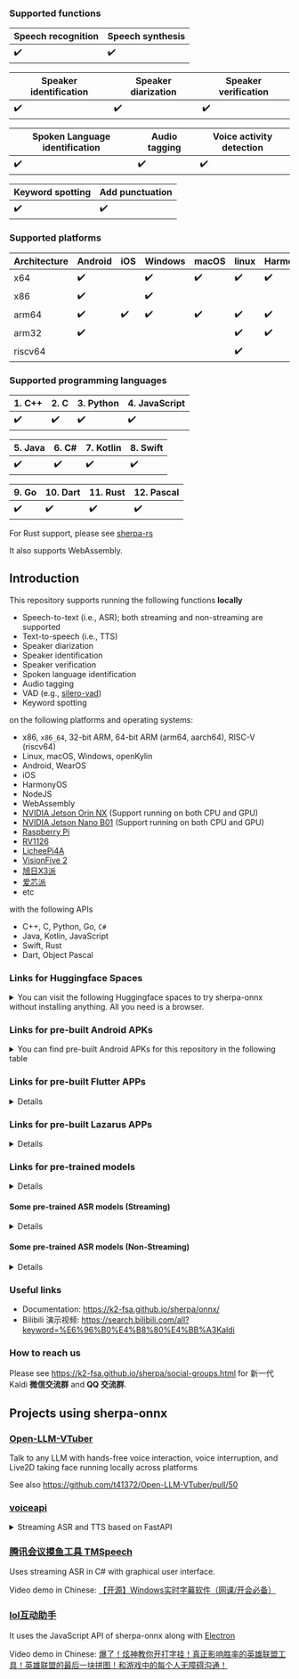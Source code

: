 ### Supported functions

|Speech recognition| Speech synthesis |
|------------------|------------------|
|   ✔️              |         ✔️        |

|Speaker identification| Speaker diarization | Speaker verification |
|----------------------|-------------------- |------------------------|
|   ✔️                  |         ✔️           |            ✔️           |

| Spoken Language identification | Audio tagging | Voice activity detection |
|--------------------------------|---------------|--------------------------|
|                 ✔️              |          ✔️    |                ✔️         |

| Keyword spotting | Add punctuation |
|------------------|-----------------|
|     ✔️            |       ✔️         |

### Supported platforms

|Architecture| Android | iOS     | Windows    | macOS | linux | HarmonyOS |
|------------|---------|---------|------------|-------|-------|-----------|
|   x64      |  ✔️      |         |   ✔️        | ✔️     |  ✔️    |   ✔️       |
|   x86      |  ✔️      |         |   ✔️        |       |       |           |
|   arm64    |  ✔️      | ✔️       |   ✔️        | ✔️     |  ✔️    |   ✔️       |
|   arm32    |  ✔️      |         |            |       |  ✔️    |   ✔️       |
|   riscv64  |         |         |            |       |  ✔️    |           |

### Supported programming languages

| 1. C++ | 2. C  | 3. Python | 4. JavaScript |
|--------|-------|-----------|---------------|
|   ✔️    | ✔️     | ✔️         |    ✔️          |

|5. Java | 6. C# | 7. Kotlin | 8. Swift |
|--------|-------|-----------|----------|
| ✔️      |  ✔️    | ✔️         |  ✔️       |

| 9. Go | 10. Dart | 11. Rust | 12. Pascal |
|-------|----------|----------|------------|
| ✔️     |  ✔️       |   ✔️      |    ✔️       |

For Rust support, please see [sherpa-rs][sherpa-rs]

It also supports WebAssembly.

## Introduction

This repository supports running the following functions **locally**

  - Speech-to-text (i.e., ASR); both streaming and non-streaming are supported
  - Text-to-speech (i.e., TTS)
  - Speaker diarization
  - Speaker identification
  - Speaker verification
  - Spoken language identification
  - Audio tagging
  - VAD (e.g., [silero-vad][silero-vad])
  - Keyword spotting

on the following platforms and operating systems:

  - x86, ``x86_64``, 32-bit ARM, 64-bit ARM (arm64, aarch64), RISC-V (riscv64)
  - Linux, macOS, Windows, openKylin
  - Android, WearOS
  - iOS
  - HarmonyOS
  - NodeJS
  - WebAssembly
  - [NVIDIA Jetson Orin NX][NVIDIA Jetson Orin NX] (Support running on both CPU and GPU)
  - [NVIDIA Jetson Nano B01][NVIDIA Jetson Nano B01] (Support running on both CPU and GPU)
  - [Raspberry Pi][Raspberry Pi]
  - [RV1126][RV1126]
  - [LicheePi4A][LicheePi4A]
  - [VisionFive 2][VisionFive 2]
  - [旭日X3派][旭日X3派]
  - [爱芯派][爱芯派]
  - etc

with the following APIs

  - C++, C, Python, Go, ``C#``
  - Java, Kotlin, JavaScript
  - Swift, Rust
  - Dart, Object Pascal

### Links for Huggingface Spaces

<details>
<summary>You can visit the following Huggingface spaces to try sherpa-onnx without
installing anything. All you need is a browser.</summary>

| Description                                           | URL                                     |
|-------------------------------------------------------|-----------------------------------------|
| Speaker diarization                                   | [Click me][hf-space-speaker-diarization]|
| Speech recognition                                    | [Click me][hf-space-asr]                |
| Speech recognition with [Whisper][Whisper]            | [Click me][hf-space-asr-whisper]        |
| Speech synthesis                                      | [Click me][hf-space-tts]                |
| Generate subtitles                                    | [Click me][hf-space-subtitle]           |
| Audio tagging                                         | [Click me][hf-space-audio-tagging]      |
| Spoken language identification with [Whisper][Whisper]| [Click me][hf-space-slid-whisper]       |

We also have spaces built using WebAssembly. They are listed below:

| Description                                                                              | Huggingface space| ModelScope space|
|------------------------------------------------------------------------------------------|------------------|-----------------|
|Voice activity detection with [silero-vad][silero-vad]                                    | [Click me][wasm-hf-vad]|[地址][wasm-ms-vad]|
|Real-time speech recognition (Chinese + English) with Zipformer                           | [Click me][wasm-hf-streaming-asr-zh-en-zipformer]|[地址][wasm-hf-streaming-asr-zh-en-zipformer]|
|Real-time speech recognition (Chinese + English) with Paraformer                          |[Click me][wasm-hf-streaming-asr-zh-en-paraformer]| [地址][wasm-ms-streaming-asr-zh-en-paraformer]|
|Real-time speech recognition (Chinese + English + Cantonese) with [Paraformer-large][Paraformer-large]|[Click me][wasm-hf-streaming-asr-zh-en-yue-paraformer]| [地址][wasm-ms-streaming-asr-zh-en-yue-paraformer]|
|Real-time speech recognition (English) |[Click me][wasm-hf-streaming-asr-en-zipformer]    |[地址][wasm-ms-streaming-asr-en-zipformer]|
|VAD + speech recognition (Chinese + English + Korean + Japanese + Cantonese) with [SenseVoice][SenseVoice]|[Click me][wasm-hf-vad-asr-zh-en-ko-ja-yue-sense-voice]| [地址][wasm-ms-vad-asr-zh-en-ko-ja-yue-sense-voice]|
|VAD + speech recognition (English) with [Whisper][Whisper] tiny.en|[Click me][wasm-hf-vad-asr-en-whisper-tiny-en]| [地址][wasm-ms-vad-asr-en-whisper-tiny-en]|
|VAD + speech recognition (English) with [Moonshine tiny][Moonshine tiny]|[Click me][wasm-hf-vad-asr-en-moonshine-tiny-en]| [地址][wasm-ms-vad-asr-en-moonshine-tiny-en]|
|VAD + speech recognition (English) with Zipformer trained with [GigaSpeech][GigaSpeech]    |[Click me][wasm-hf-vad-asr-en-zipformer-gigaspeech]| [地址][wasm-ms-vad-asr-en-zipformer-gigaspeech]|
|VAD + speech recognition (Chinese) with Zipformer trained with [WenetSpeech][WenetSpeech]  |[Click me][wasm-hf-vad-asr-zh-zipformer-wenetspeech]| [地址][wasm-ms-vad-asr-zh-zipformer-wenetspeech]|
|VAD + speech recognition (Japanese) with Zipformer trained with [ReazonSpeech][ReazonSpeech]|[Click me][wasm-hf-vad-asr-ja-zipformer-reazonspeech]| [地址][wasm-ms-vad-asr-ja-zipformer-reazonspeech]|
|VAD + speech recognition (Thai) with Zipformer trained with [GigaSpeech2][GigaSpeech2]      |[Click me][wasm-hf-vad-asr-th-zipformer-gigaspeech2]| [地址][wasm-ms-vad-asr-th-zipformer-gigaspeech2]|
|VAD + speech recognition (Chinese 多种方言) with a [TeleSpeech-ASR][TeleSpeech-ASR] CTC model|[Click me][wasm-hf-vad-asr-zh-telespeech]| [地址][wasm-ms-vad-asr-zh-telespeech]|
|VAD + speech recognition (English + Chinese, 及多种中文方言) with Paraformer-large          |[Click me][wasm-hf-vad-asr-zh-en-paraformer-large]| [地址][wasm-ms-vad-asr-zh-en-paraformer-large]|
|VAD + speech recognition (English + Chinese, 及多种中文方言) with Paraformer-small          |[Click me][wasm-hf-vad-asr-zh-en-paraformer-small]| [地址][wasm-ms-vad-asr-zh-en-paraformer-small]|
|Speech synthesis (English)                                                                  |[Click me][wasm-hf-tts-piper-en]| [地址][wasm-ms-tts-piper-en]|
|Speech synthesis (German)                                                                   |[Click me][wasm-hf-tts-piper-de]| [地址][wasm-ms-tts-piper-de]|
|Speaker diarization                                                                         |[Click me][wasm-hf-speaker-diarization]|[地址][wasm-ms-speaker-diarization]|

</details>

### Links for pre-built Android APKs

<details>

<summary>You can find pre-built Android APKs for this repository in the following table</summary>

| Description                            | URL                                | 中国用户                          |
|----------------------------------------|------------------------------------|-----------------------------------|
| Speaker diarization                    | [Address][apk-speaker-diarization] | [点此][apk-speaker-diarization-cn]|
| Streaming speech recognition           | [Address][apk-streaming-asr]       | [点此][apk-streaming-asr-cn]      |
| Text-to-speech                         | [Address][apk-tts]                 | [点此][apk-tts-cn]                |
| Voice activity detection (VAD)         | [Address][apk-vad]                 | [点此][apk-vad-cn]                |
| VAD + non-streaming speech recognition | [Address][apk-vad-asr]             | [点此][apk-vad-asr-cn]            |
| Two-pass speech recognition            | [Address][apk-2pass]               | [点此][apk-2pass-cn]              |
| Audio tagging                          | [Address][apk-at]                  | [点此][apk-at-cn]                 |
| Audio tagging (WearOS)                 | [Address][apk-at-wearos]           | [点此][apk-at-wearos-cn]          |
| Speaker identification                 | [Address][apk-sid]                 | [点此][apk-sid-cn]                |
| Spoken language identification         | [Address][apk-slid]                | [点此][apk-slid-cn]               |
| Keyword spotting                       | [Address][apk-kws]                 | [点此][apk-kws-cn]                |

</details>

### Links for pre-built Flutter APPs

<details>

#### Real-time speech recognition

| Description                    | URL                                 | 中国用户                            |
|--------------------------------|-------------------------------------|-------------------------------------|
| Streaming speech recognition   | [Address][apk-flutter-streaming-asr]| [点此][apk-flutter-streaming-asr-cn]|

#### Text-to-speech

| Description                              | URL                                | 中国用户                           |
|------------------------------------------|------------------------------------|------------------------------------|
| Android (arm64-v8a, armeabi-v7a, x86_64) | [Address][flutter-tts-android]     | [点此][flutter-tts-android-cn]     |
| Linux (x64)                              | [Address][flutter-tts-linux]       | [点此][flutter-tts-linux-cn]       |
| macOS (x64)                              | [Address][flutter-tts-macos-x64]   | [点此][flutter-tts-macos-arm64-cn] |
| macOS (arm64)                            | [Address][flutter-tts-macos-arm64] | [点此][flutter-tts-macos-x64-cn]   |
| Windows (x64)                            | [Address][flutter-tts-win-x64]     | [点此][flutter-tts-win-x64-cn]     |

> Note: You need to build from source for iOS.

</details>

### Links for pre-built Lazarus APPs

<details>

#### Generating subtitles

| Description                    | URL                        | 中国用户                   |
|--------------------------------|----------------------------|----------------------------|
| Generate subtitles (生成字幕)  | [Address][lazarus-subtitle]| [点此][lazarus-subtitle-cn]|

</details>

### Links for pre-trained models

<details>

| Description                                 | URL                                                                                   |
|---------------------------------------------|---------------------------------------------------------------------------------------|
| Speech recognition (speech to text, ASR)    | [Address][asr-models]                                                                 |
| Text-to-speech (TTS)                        | [Address][tts-models]                                                                 |
| VAD                                         | [Address][vad-models]                                                                 |
| Keyword spotting                            | [Address][kws-models]                                                                 |
| Audio tagging                               | [Address][at-models]                                                                  |
| Speaker identification (Speaker ID)         | [Address][sid-models]                                                                 |
| Spoken language identification (Language ID)| See multi-lingual [Whisper][Whisper] ASR models from  [Speech recognition][asr-models]|
| Punctuation                                 | [Address][punct-models]                                                               |
| Speaker segmentation                        | [Address][speaker-segmentation-models]                                                |

</details>

#### Some pre-trained ASR models (Streaming)

<details>

Please see

  - <https://k2-fsa.github.io/sherpa/onnx/pretrained_models/online-transducer/index.html>
  - <https://k2-fsa.github.io/sherpa/onnx/pretrained_models/online-paraformer/index.html>
  - <https://k2-fsa.github.io/sherpa/onnx/pretrained_models/online-ctc/index.html>

for more models. The following table lists only **SOME** of them.


|Name | Supported Languages| Description|
|-----|-----|----|
|[sherpa-onnx-streaming-zipformer-bilingual-zh-en-2023-02-20][sherpa-onnx-streaming-zipformer-bilingual-zh-en-2023-02-20]| Chinese, English| See [also](https://k2-fsa.github.io/sherpa/onnx/pretrained_models/online-transducer/zipformer-transducer-models.html#csukuangfj-sherpa-onnx-streaming-zipformer-bilingual-zh-en-2023-02-20-bilingual-chinese-english)|
|[sherpa-onnx-streaming-zipformer-small-bilingual-zh-en-2023-02-16][sherpa-onnx-streaming-zipformer-small-bilingual-zh-en-2023-02-16]| Chinese, English| See [also](https://k2-fsa.github.io/sherpa/onnx/pretrained_models/online-transducer/zipformer-transducer-models.html#sherpa-onnx-streaming-zipformer-small-bilingual-zh-en-2023-02-16-bilingual-chinese-english)|
|[sherpa-onnx-streaming-zipformer-zh-14M-2023-02-23][sherpa-onnx-streaming-zipformer-zh-14M-2023-02-23]|Chinese| Suitable for Cortex A7 CPU. See [also](https://k2-fsa.github.io/sherpa/onnx/pretrained_models/online-transducer/zipformer-transducer-models.html#sherpa-onnx-streaming-zipformer-zh-14m-2023-02-23)|
|[sherpa-onnx-streaming-zipformer-en-20M-2023-02-17][sherpa-onnx-streaming-zipformer-en-20M-2023-02-17]|English|Suitable for Cortex A7 CPU. See [also](https://k2-fsa.github.io/sherpa/onnx/pretrained_models/online-transducer/zipformer-transducer-models.html#sherpa-onnx-streaming-zipformer-en-20m-2023-02-17)|
|[sherpa-onnx-streaming-zipformer-korean-2024-06-16][sherpa-onnx-streaming-zipformer-korean-2024-06-16]|Korean| See [also](https://k2-fsa.github.io/sherpa/onnx/pretrained_models/online-transducer/zipformer-transducer-models.html#sherpa-onnx-streaming-zipformer-korean-2024-06-16-korean)|
|[sherpa-onnx-streaming-zipformer-fr-2023-04-14][sherpa-onnx-streaming-zipformer-fr-2023-04-14]|French| See [also](https://k2-fsa.github.io/sherpa/onnx/pretrained_models/online-transducer/zipformer-transducer-models.html#shaojieli-sherpa-onnx-streaming-zipformer-fr-2023-04-14-french)|

</details>


#### Some pre-trained ASR models (Non-Streaming)

<details>

Please see

  - <https://k2-fsa.github.io/sherpa/onnx/pretrained_models/offline-transducer/index.html>
  - <https://k2-fsa.github.io/sherpa/onnx/pretrained_models/offline-paraformer/index.html>
  - <https://k2-fsa.github.io/sherpa/onnx/pretrained_models/offline-ctc/index.html>
  - <https://k2-fsa.github.io/sherpa/onnx/pretrained_models/telespeech/index.html>
  - <https://k2-fsa.github.io/sherpa/onnx/pretrained_models/whisper/index.html>

for more models. The following table lists only **SOME** of them.

|Name | Supported Languages| Description|
|-----|-----|----|
|[Whisper tiny.en](https://github.com/k2-fsa/sherpa-onnx/releases/download/asr-models/sherpa-onnx-whisper-tiny.en.tar.bz2)|English| See [also](https://k2-fsa.github.io/sherpa/onnx/pretrained_models/whisper/tiny.en.html)|
|[Moonshine tiny][Moonshine tiny]|English|See [also](https://github.com/usefulsensors/moonshine)|
|[sherpa-onnx-sense-voice-zh-en-ja-ko-yue-2024-07-17][sherpa-onnx-sense-voice-zh-en-ja-ko-yue-2024-07-17]|Chinese, Cantonese, English, Korean, Japanese| 支持多种中文方言. See [also](https://k2-fsa.github.io/sherpa/onnx/sense-voice/index.html)|
|[sherpa-onnx-paraformer-zh-2024-03-09][sherpa-onnx-paraformer-zh-2024-03-09]|Chinese, English| 也支持多种中文方言. See [also](https://k2-fsa.github.io/sherpa/onnx/pretrained_models/offline-paraformer/paraformer-models.html#csukuangfj-sherpa-onnx-paraformer-zh-2024-03-09-chinese-english)|
|[sherpa-onnx-zipformer-ja-reazonspeech-2024-08-01][sherpa-onnx-zipformer-ja-reazonspeech-2024-08-01]|Japanese|See [also](https://k2-fsa.github.io/sherpa/onnx/pretrained_models/offline-transducer/zipformer-transducer-models.html#sherpa-onnx-zipformer-ja-reazonspeech-2024-08-01-japanese)|
|[sherpa-onnx-nemo-transducer-giga-am-russian-2024-10-24][sherpa-onnx-nemo-transducer-giga-am-russian-2024-10-24]|Russian|See [also](https://k2-fsa.github.io/sherpa/onnx/pretrained_models/offline-transducer/nemo-transducer-models.html#sherpa-onnx-nemo-transducer-giga-am-russian-2024-10-24-russian)|
|[sherpa-onnx-nemo-ctc-giga-am-russian-2024-10-24][sherpa-onnx-nemo-ctc-giga-am-russian-2024-10-24]|Russian| See [also](https://k2-fsa.github.io/sherpa/onnx/pretrained_models/offline-ctc/nemo/russian.html#sherpa-onnx-nemo-ctc-giga-am-russian-2024-10-24)|
|[sherpa-onnx-zipformer-ru-2024-09-18][sherpa-onnx-zipformer-ru-2024-09-18]|Russian|See [also](https://k2-fsa.github.io/sherpa/onnx/pretrained_models/offline-transducer/zipformer-transducer-models.html#sherpa-onnx-zipformer-ru-2024-09-18-russian)|
|[sherpa-onnx-zipformer-korean-2024-06-24][sherpa-onnx-zipformer-korean-2024-06-24]|Korean|See [also](https://k2-fsa.github.io/sherpa/onnx/pretrained_models/offline-transducer/zipformer-transducer-models.html#sherpa-onnx-zipformer-korean-2024-06-24-korean)|
|[sherpa-onnx-zipformer-thai-2024-06-20][sherpa-onnx-zipformer-thai-2024-06-20]|Thai| See [also](https://k2-fsa.github.io/sherpa/onnx/pretrained_models/offline-transducer/zipformer-transducer-models.html#sherpa-onnx-zipformer-thai-2024-06-20-thai)|
|[sherpa-onnx-telespeech-ctc-int8-zh-2024-06-04][sherpa-onnx-telespeech-ctc-int8-zh-2024-06-04]|Chinese| 支持多种方言. See [also](https://k2-fsa.github.io/sherpa/onnx/pretrained_models/telespeech/models.html#sherpa-onnx-telespeech-ctc-int8-zh-2024-06-04)|

</details>

### Useful links

- Documentation: https://k2-fsa.github.io/sherpa/onnx/
- Bilibili 演示视频: https://search.bilibili.com/all?keyword=%E6%96%B0%E4%B8%80%E4%BB%A3Kaldi

### How to reach us

Please see
https://k2-fsa.github.io/sherpa/social-groups.html
for 新一代 Kaldi **微信交流群** and **QQ 交流群**.

## Projects using sherpa-onnx

### [Open-LLM-VTuber](https://github.com/t41372/Open-LLM-VTuber)

Talk to any LLM with hands-free voice interaction, voice interruption, and Live2D taking
face running locally across platforms

See also <https://github.com/t41372/Open-LLM-VTuber/pull/50>

### [voiceapi](https://github.com/ruzhila/voiceapi)

<details>
  <summary>Streaming ASR and TTS based on FastAPI</summary>


It shows how to use the ASR and TTS Python APIs with FastAPI.
</details>

### [腾讯会议摸鱼工具 TMSpeech](https://github.com/jxlpzqc/TMSpeech)

Uses streaming ASR in C# with graphical user interface.

Video demo in Chinese: [【开源】Windows实时字幕软件（网课/开会必备）](https://www.bilibili.com/video/BV1rX4y1p7Nx)

### [lol互动助手](https://github.com/l1veIn/lol-wom-electron)

It uses the JavaScript API of sherpa-onnx along with [Electron](https://electronjs.org/)

Video demo in Chinese: [爆了！炫神教你开打字挂！真正影响胜率的英雄联盟工具！英雄联盟的最后一块拼图！和游戏中的每个人无障碍沟通！](https://www.bilibili.com/video/BV142tje9E74)


[sherpa-rs]: https://github.com/thewh1teagle/sherpa-rs
[silero-vad]: https://github.com/snakers4/silero-vad
[Raspberry Pi]: https://www.raspberrypi.com/
[RV1126]: https://www.rock-chips.com/uploads/pdf/2022.8.26/191/RV1126%20Brief%20Datasheet.pdf
[LicheePi4A]: https://sipeed.com/licheepi4a
[VisionFive 2]: https://www.starfivetech.com/en/site/boards
[旭日X3派]: https://developer.horizon.ai/api/v1/fileData/documents_pi/index.html
[爱芯派]: https://wiki.sipeed.com/hardware/zh/maixIII/ax-pi/axpi.html
[hf-space-speaker-diarization]: https://huggingface.co/spaces/k2-fsa/speaker-diarization
[hf-space-asr]: https://huggingface.co/spaces/k2-fsa/automatic-speech-recognition
[Whisper]: https://github.com/openai/whisper
[hf-space-asr-whisper]: https://huggingface.co/spaces/k2-fsa/automatic-speech-recognition-with-whisper
[hf-space-tts]: https://huggingface.co/spaces/k2-fsa/text-to-speech
[hf-space-subtitle]: https://huggingface.co/spaces/k2-fsa/generate-subtitles-for-videos
[hf-space-audio-tagging]: https://huggingface.co/spaces/k2-fsa/audio-tagging
[hf-space-slid-whisper]: https://huggingface.co/spaces/k2-fsa/spoken-language-identification
[wasm-hf-vad]: https://huggingface.co/spaces/k2-fsa/web-assembly-vad-sherpa-onnx
[wasm-ms-vad]: https://modelscope.cn/studios/csukuangfj/web-assembly-vad-sherpa-onnx
[wasm-hf-streaming-asr-zh-en-zipformer]: https://huggingface.co/spaces/k2-fsa/web-assembly-asr-sherpa-onnx-zh-en
[wasm-ms-streaming-asr-zh-en-zipformer]: https://modelscope.cn/studios/k2-fsa/web-assembly-asr-sherpa-onnx-zh-en
[wasm-hf-streaming-asr-zh-en-paraformer]: https://huggingface.co/spaces/k2-fsa/web-assembly-asr-sherpa-onnx-zh-en-paraformer
[wasm-ms-streaming-asr-zh-en-paraformer]: https://modelscope.cn/studios/k2-fsa/web-assembly-asr-sherpa-onnx-zh-en-paraformer
[Paraformer-large]: https://www.modelscope.cn/models/damo/speech_paraformer-large_asr_nat-zh-cn-16k-common-vocab8404-pytorch/summary
[wasm-hf-streaming-asr-zh-en-yue-paraformer]: https://huggingface.co/spaces/k2-fsa/web-assembly-asr-sherpa-onnx-zh-cantonese-en-paraformer
[wasm-ms-streaming-asr-zh-en-yue-paraformer]: https://modelscope.cn/studios/k2-fsa/web-assembly-asr-sherpa-onnx-zh-cantonese-en-paraformer
[wasm-hf-streaming-asr-en-zipformer]: https://huggingface.co/spaces/k2-fsa/web-assembly-asr-sherpa-onnx-en
[wasm-ms-streaming-asr-en-zipformer]: https://modelscope.cn/studios/k2-fsa/web-assembly-asr-sherpa-onnx-en
[SenseVoice]: https://github.com/FunAudioLLM/SenseVoice
[wasm-hf-vad-asr-zh-en-ko-ja-yue-sense-voice]: https://huggingface.co/spaces/k2-fsa/web-assembly-vad-asr-sherpa-onnx-zh-en-ja-ko-cantonese-sense-voice
[wasm-ms-vad-asr-zh-en-ko-ja-yue-sense-voice]: https://www.modelscope.cn/studios/csukuangfj/web-assembly-vad-asr-sherpa-onnx-zh-en-jp-ko-cantonese-sense-voice
[wasm-hf-vad-asr-en-whisper-tiny-en]: https://huggingface.co/spaces/k2-fsa/web-assembly-vad-asr-sherpa-onnx-en-whisper-tiny
[wasm-ms-vad-asr-en-whisper-tiny-en]: https://www.modelscope.cn/studios/csukuangfj/web-assembly-vad-asr-sherpa-onnx-en-whisper-tiny
[wasm-hf-vad-asr-en-moonshine-tiny-en]: https://huggingface.co/spaces/k2-fsa/web-assembly-vad-asr-sherpa-onnx-en-moonshine-tiny
[wasm-ms-vad-asr-en-moonshine-tiny-en]: https://www.modelscope.cn/studios/csukuangfj/web-assembly-vad-asr-sherpa-onnx-en-moonshine-tiny
[wasm-hf-vad-asr-en-zipformer-gigaspeech]: https://huggingface.co/spaces/k2-fsa/web-assembly-vad-asr-sherpa-onnx-en-zipformer-gigaspeech
[wasm-ms-vad-asr-en-zipformer-gigaspeech]: https://www.modelscope.cn/studios/k2-fsa/web-assembly-vad-asr-sherpa-onnx-en-zipformer-gigaspeech
[wasm-hf-vad-asr-zh-zipformer-wenetspeech]: https://huggingface.co/spaces/k2-fsa/web-assembly-vad-asr-sherpa-onnx-zh-zipformer-wenetspeech
[wasm-ms-vad-asr-zh-zipformer-wenetspeech]: https://www.modelscope.cn/studios/k2-fsa/web-assembly-vad-asr-sherpa-onnx-zh-zipformer-wenetspeech
[ReazonSpeech]: https://research.reazon.jp/_static/reazonspeech_nlp2023.pdf
[wasm-hf-vad-asr-ja-zipformer-reazonspeech]: https://huggingface.co/spaces/k2-fsa/web-assembly-vad-asr-sherpa-onnx-ja-zipformer
[wasm-ms-vad-asr-ja-zipformer-reazonspeech]: https://www.modelscope.cn/studios/csukuangfj/web-assembly-vad-asr-sherpa-onnx-ja-zipformer
[GigaSpeech2]: https://github.com/SpeechColab/GigaSpeech2
[wasm-hf-vad-asr-th-zipformer-gigaspeech2]: https://huggingface.co/spaces/k2-fsa/web-assembly-vad-asr-sherpa-onnx-th-zipformer
[wasm-ms-vad-asr-th-zipformer-gigaspeech2]: https://www.modelscope.cn/studios/csukuangfj/web-assembly-vad-asr-sherpa-onnx-th-zipformer
[TeleSpeech-ASR]: https://github.com/Tele-AI/TeleSpeech-ASR
[wasm-hf-vad-asr-zh-telespeech]: https://huggingface.co/spaces/k2-fsa/web-assembly-vad-asr-sherpa-onnx-zh-telespeech
[wasm-ms-vad-asr-zh-telespeech]: https://www.modelscope.cn/studios/k2-fsa/web-assembly-vad-asr-sherpa-onnx-zh-telespeech
[wasm-hf-vad-asr-zh-en-paraformer-large]: https://huggingface.co/spaces/k2-fsa/web-assembly-vad-asr-sherpa-onnx-zh-en-paraformer
[wasm-ms-vad-asr-zh-en-paraformer-large]: https://www.modelscope.cn/studios/k2-fsa/web-assembly-vad-asr-sherpa-onnx-zh-en-paraformer
[wasm-hf-vad-asr-zh-en-paraformer-small]: https://huggingface.co/spaces/k2-fsa/web-assembly-vad-asr-sherpa-onnx-zh-en-paraformer-small
[wasm-ms-vad-asr-zh-en-paraformer-small]: https://www.modelscope.cn/studios/k2-fsa/web-assembly-vad-asr-sherpa-onnx-zh-en-paraformer-small
[wasm-hf-tts-piper-en]: https://huggingface.co/spaces/k2-fsa/web-assembly-tts-sherpa-onnx-en
[wasm-ms-tts-piper-en]: https://modelscope.cn/studios/k2-fsa/web-assembly-tts-sherpa-onnx-en
[wasm-hf-tts-piper-de]: https://huggingface.co/spaces/k2-fsa/web-assembly-tts-sherpa-onnx-de
[wasm-ms-tts-piper-de]: https://modelscope.cn/studios/k2-fsa/web-assembly-tts-sherpa-onnx-de
[wasm-hf-speaker-diarization]: https://huggingface.co/spaces/k2-fsa/web-assembly-speaker-diarization-sherpa-onnx
[wasm-ms-speaker-diarization]: https://www.modelscope.cn/studios/csukuangfj/web-assembly-speaker-diarization-sherpa-onnx
[apk-speaker-diarization]: https://k2-fsa.github.io/sherpa/onnx/speaker-diarization/apk.html
[apk-speaker-diarization-cn]: https://k2-fsa.github.io/sherpa/onnx/speaker-diarization/apk-cn.html
[apk-streaming-asr]: https://k2-fsa.github.io/sherpa/onnx/android/apk.html
[apk-streaming-asr-cn]: https://k2-fsa.github.io/sherpa/onnx/android/apk-cn.html
[apk-tts]: https://k2-fsa.github.io/sherpa/onnx/tts/apk-engine.html
[apk-tts-cn]: https://k2-fsa.github.io/sherpa/onnx/tts/apk-engine-cn.html
[apk-vad]: https://k2-fsa.github.io/sherpa/onnx/vad/apk.html
[apk-vad-cn]: https://k2-fsa.github.io/sherpa/onnx/vad/apk-cn.html
[apk-vad-asr]: https://k2-fsa.github.io/sherpa/onnx/vad/apk-asr.html
[apk-vad-asr-cn]: https://k2-fsa.github.io/sherpa/onnx/vad/apk-asr-cn.html
[apk-2pass]: https://k2-fsa.github.io/sherpa/onnx/android/apk-2pass.html
[apk-2pass-cn]: https://k2-fsa.github.io/sherpa/onnx/android/apk-2pass-cn.html
[apk-at]: https://k2-fsa.github.io/sherpa/onnx/audio-tagging/apk.html
[apk-at-cn]: https://k2-fsa.github.io/sherpa/onnx/audio-tagging/apk-cn.html
[apk-at-wearos]: https://k2-fsa.github.io/sherpa/onnx/audio-tagging/apk-wearos.html
[apk-at-wearos-cn]: https://k2-fsa.github.io/sherpa/onnx/audio-tagging/apk-wearos-cn.html
[apk-sid]: https://k2-fsa.github.io/sherpa/onnx/speaker-identification/apk.html
[apk-sid-cn]: https://k2-fsa.github.io/sherpa/onnx/speaker-identification/apk-cn.html
[apk-slid]: https://k2-fsa.github.io/sherpa/onnx/spoken-language-identification/apk.html
[apk-slid-cn]: https://k2-fsa.github.io/sherpa/onnx/spoken-language-identification/apk-cn.html
[apk-kws]: https://k2-fsa.github.io/sherpa/onnx/kws/apk.html
[apk-kws-cn]: https://k2-fsa.github.io/sherpa/onnx/kws/apk-cn.html
[apk-flutter-streaming-asr]: https://k2-fsa.github.io/sherpa/onnx/flutter/asr/app.html
[apk-flutter-streaming-asr-cn]: https://k2-fsa.github.io/sherpa/onnx/flutter/asr/app-cn.html
[flutter-tts-android]: https://k2-fsa.github.io/sherpa/onnx/flutter/tts-android.html
[flutter-tts-android-cn]: https://k2-fsa.github.io/sherpa/onnx/flutter/tts-android-cn.html
[flutter-tts-linux]: https://k2-fsa.github.io/sherpa/onnx/flutter/tts-linux.html
[flutter-tts-linux-cn]: https://k2-fsa.github.io/sherpa/onnx/flutter/tts-linux-cn.html
[flutter-tts-macos-x64]: https://k2-fsa.github.io/sherpa/onnx/flutter/tts-macos-x64.html
[flutter-tts-macos-arm64-cn]: https://k2-fsa.github.io/sherpa/onnx/flutter/tts-macos-x64-cn.html
[flutter-tts-macos-arm64]: https://k2-fsa.github.io/sherpa/onnx/flutter/tts-macos-arm64.html
[flutter-tts-macos-x64-cn]: https://k2-fsa.github.io/sherpa/onnx/flutter/tts-macos-arm64-cn.html
[flutter-tts-win-x64]: https://k2-fsa.github.io/sherpa/onnx/flutter/tts-win.html
[flutter-tts-win-x64-cn]: https://k2-fsa.github.io/sherpa/onnx/flutter/tts-win-cn.html
[lazarus-subtitle]: https://k2-fsa.github.io/sherpa/onnx/lazarus/download-generated-subtitles.html
[lazarus-subtitle-cn]: https://k2-fsa.github.io/sherpa/onnx/lazarus/download-generated-subtitles-cn.html
[asr-models]: https://github.com/k2-fsa/sherpa-onnx/releases/tag/asr-models
[tts-models]: https://github.com/k2-fsa/sherpa-onnx/releases/tag/tts-models
[vad-models]: https://github.com/k2-fsa/sherpa-onnx/releases/download/asr-models/silero_vad.onnx
[kws-models]: https://github.com/k2-fsa/sherpa-onnx/releases/tag/kws-models
[at-models]: https://github.com/k2-fsa/sherpa-onnx/releases/tag/audio-tagging-models
[sid-models]: https://github.com/k2-fsa/sherpa-onnx/releases/tag/speaker-recongition-models
[slid-models]: https://github.com/k2-fsa/sherpa-onnx/releases/tag/speaker-recongition-models
[punct-models]: https://github.com/k2-fsa/sherpa-onnx/releases/tag/punctuation-models
[speaker-segmentation-models]: https://github.com/k2-fsa/sherpa-onnx/releases/tag/speaker-segmentation-models
[GigaSpeech]: https://github.com/SpeechColab/GigaSpeech
[WenetSpeech]: https://github.com/wenet-e2e/WenetSpeech
[sherpa-onnx-streaming-zipformer-bilingual-zh-en-2023-02-20]: https://github.com/k2-fsa/sherpa-onnx/releases/download/asr-models/sherpa-onnx-streaming-zipformer-bilingual-zh-en-2023-02-20.tar.bz2
[sherpa-onnx-streaming-zipformer-small-bilingual-zh-en-2023-02-16]: https://github.com/k2-fsa/sherpa-onnx/releases/download/asr-models/sherpa-onnx-streaming-zipformer-small-bilingual-zh-en-2023-02-16.tar.bz2
[sherpa-onnx-streaming-zipformer-korean-2024-06-16]: https://github.com/k2-fsa/sherpa-onnx/releases/download/asr-models/sherpa-onnx-streaming-zipformer-korean-2024-06-16.tar.bz2
[sherpa-onnx-streaming-zipformer-zh-14M-2023-02-23]: https://github.com/k2-fsa/sherpa-onnx/releases/download/asr-models/sherpa-onnx-streaming-zipformer-zh-14M-2023-02-23.tar.bz2
[sherpa-onnx-streaming-zipformer-en-20M-2023-02-17]: https://github.com/k2-fsa/sherpa-onnx/releases/download/asr-models/sherpa-onnx-streaming-zipformer-en-20M-2023-02-17.tar.bz2
[sherpa-onnx-zipformer-ja-reazonspeech-2024-08-01]: https://github.com/k2-fsa/sherpa-onnx/releases/download/asr-models/sherpa-onnx-zipformer-ja-reazonspeech-2024-08-01.tar.bz2
[sherpa-onnx-zipformer-ru-2024-09-18]: https://github.com/k2-fsa/sherpa-onnx/releases/download/asr-models/sherpa-onnx-zipformer-ru-2024-09-18.tar.bz2
[sherpa-onnx-zipformer-korean-2024-06-24]: https://github.com/k2-fsa/sherpa-onnx/releases/download/asr-models/sherpa-onnx-zipformer-korean-2024-06-24.tar.bz2
[sherpa-onnx-zipformer-thai-2024-06-20]: https://github.com/k2-fsa/sherpa-onnx/releases/download/asr-models/sherpa-onnx-zipformer-thai-2024-06-20.tar.bz2
[sherpa-onnx-nemo-transducer-giga-am-russian-2024-10-24]: https://github.com/k2-fsa/sherpa-onnx/releases/download/asr-models/sherpa-onnx-nemo-transducer-giga-am-russian-2024-10-24.tar.bz2
[sherpa-onnx-paraformer-zh-2024-03-09]: https://github.com/k2-fsa/sherpa-onnx/releases/download/asr-models/sherpa-onnx-paraformer-zh-2024-03-09.tar.bz2
[sherpa-onnx-nemo-ctc-giga-am-russian-2024-10-24]: https://github.com/k2-fsa/sherpa-onnx/releases/download/asr-models/sherpa-onnx-nemo-ctc-giga-am-russian-2024-10-24.tar.bz2
[sherpa-onnx-telespeech-ctc-int8-zh-2024-06-04]: https://github.com/k2-fsa/sherpa-onnx/releases/download/asr-models/sherpa-onnx-telespeech-ctc-int8-zh-2024-06-04.tar.bz2
[sherpa-onnx-sense-voice-zh-en-ja-ko-yue-2024-07-17]: https://github.com/k2-fsa/sherpa-onnx/releases/download/asr-models/sherpa-onnx-sense-voice-zh-en-ja-ko-yue-2024-07-17.tar.bz2
[sherpa-onnx-streaming-zipformer-fr-2023-04-14]: https://github.com/k2-fsa/sherpa-onnx/releases/download/asr-models/sherpa-onnx-streaming-zipformer-fr-2023-04-14.tar.bz2
[Moonshine tiny]: https://github.com/k2-fsa/sherpa-onnx/releases/download/asr-models/sherpa-onnx-moonshine-tiny-en-int8.tar.bz2
[NVIDIA Jetson Orin NX]: https://developer.download.nvidia.com/assets/embedded/secure/jetson/orin_nx/docs/Jetson_Orin_NX_DS-10712-001_v0.5.pdf?RCPGu9Q6OVAOv7a7vgtwc9-BLScXRIWq6cSLuditMALECJ_dOj27DgnqAPGVnT2VpiNpQan9SyFy-9zRykR58CokzbXwjSA7Gj819e91AXPrWkGZR3oS1VLxiDEpJa_Y0lr7UT-N4GnXtb8NlUkP4GkCkkF_FQivGPrAucCUywL481GH_WpP_p7ziHU1Wg==&t=eyJscyI6ImdzZW8iLCJsc2QiOiJodHRwczovL3d3dy5nb29nbGUuY29tLmhrLyJ9
[NVIDIA Jetson Nano B01]: https://www.seeedstudio.com/blog/2020/01/16/new-revision-of-jetson-nano-dev-kit-now-supports-new-jetson-nano-module/

